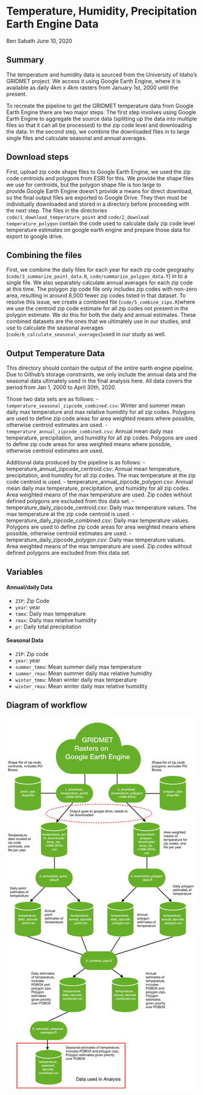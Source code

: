 Temperature, Humidity, Precipitation Earth Engine Data
================
Ben Sabath
June 10, 2020

## Summary

The temperature and humidity data is sourced from the University of
Idaho’s GRIDMET project. We access it using Google Earth Engine, where
it is available as daily 4km x 4km rasters from January 1st, 2000 until
the present.

To recreate the pipeline to get the GRIDMET temperature data from Google
Earth Engine there are two major steps. The first step involves using
Google Earth Engine to aggregate the source data (splitting up the data
into multiple files so that it can all be processed) to the zip code
level and downloading the data. In the second step, we combine the
downloaded files in to large single files and calculate seasonal and
annual averages.

## Download steps

First, upload zip code shape files to Google Earth Engine, we used the
zip code centroids and polygons from ESRI for this. We provide the shape
files we use for centroids, but the polygon shape file is too large to
provide.Google Earth Engine doesn’t provide a means for direct download,
so the final output files are exported to Google Drive. They then must
be individually downloaded and stored in a directory before proceeding
with the next step. The files in the directories
`code/1_download_temperature_point` and `code/2_download
temperature_polygon` contain the code used to calculate daily zip code
level temperature estimates on google earth engine and prepare those
data for export to google drive.

## Combining the files

First, we combine the daily files for each year for each zip code
geography (`code/3_summarize_point_data.R`,
`code/summarize_polygon_data.T`) in to a single file. We also separately
calculate annual averages for each zip code at this time. The polygon
zip code file only includes zip codes with non-zero area, resulting in
around 8,000 fewer zip codes listed in that dataset. To resolve this
issue, we create a combined file (`code/5_combine_zips.R`)where we use
the centroid zip code estimate for all zip codes not present in the
polygon estimate. We do this for both the daily and annual estimates.
These combined datasets are the ones that we ultimately use in our
studies, and use to calculate the seasonal averages
(`code/6_calculate_seasonal_averages`)used in our study as well.

## Output Temperature Data

This directory should contain the output of the entire earth engine
pipeline. Due to Github’s storage constraints, we only include the
annual data and the seasonal data ultimately used in the final analysis
here. All data covers the period from Jan 1, 2000 to April 30th, 2020.

Those two data sets are as follows: -
`temperature_seasonal_zipcode_combined.csv`: Winter and summer mean
daily max temperature and max relative humidity for all zip codes.
Polygons are used to define zip code areas for area weighted means where
possible, otherwise centroid estimates are used. -
`temperature_annual_zipcode_combined.csv`: Annual mean daily max
temperature, precipitation, and humidity for all zip codes. Polygons are
used to define zip code areas for area weighted means where possible,
otherwise centroid estimates are used.

Additional data produced by the pipeline is as follows: -
temperature\_annual\_zipcode\_centroid.csv: Annual mean temperature,
precipitation, and humidity for all zip codes. The max temperature at
the zip code centroid is used. -
temperature\_annual\_zipcode\_polygon.csv: Annual mean daily max
temperature, precipitation, and humidity for all zip codes. Area
weighted means of the max temperature are used. Zip codes without
defined polygons are excluded from this data set. -
temperature\_daily\_zipcode\_centroid.csv: Daily max temperature values.
The max temperature at the zip code centroid is used. -
temperature\_daily\_zipcode\_combined.csv: Daily max temperature values.
Polygons are used to define zip code areas for area weighted means where
possible, otherwise centroid estimates are used. -
temperature\_daily\_zipcode\_polygon.csv: Daily max temperature values.
Area weighted means of the max temperature are used. Zip codes without
defined polygons are excluded from this data set.

## Variables

#### Annual/daily Data

  - `ZIP`: Zip Code
  - `year`: year
  - `tmmx`: Daily max temperature
  - `rmax`: Daily max relative humidity
  - `pr`: Daily total precipitation

#### Seasonal Data

  - `ZIP`: Zip code
  - `year`: year
  - `summer_tmmx`: Mean summer daily max temperature
  - `summer_rmax`: Mean summer daily max relative humidity
  - `winter_tmmx`: Mean winter daily max temperature
  - `winter_rmax`: Mean winter daily max relative humidity

## Diagram of workflow

![](earthengine_workflow.png)
